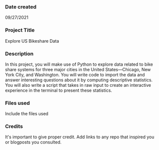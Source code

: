 ### Date created
09/27/2021

### Project Title
Explore US Bikeshare Data

### Description
In this project, you will make use of Python 
to explore data related to bike share 
systems for three major cities in the 
United States—Chicago, New York City, and Washington. 
You will write code to import the data and 
answer interesting questions about it by computing
descriptive statistics. You will also write
a script that takes in raw input to create
an interactive experience in the terminal 
to present these statistics.

### Files used
Include the files used

### Credits
It's important to give proper credit. Add links to any repo that inspired you or blogposts you consulted.

